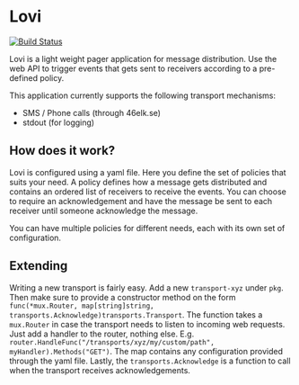 # Lovi

[![Build Status](https://travis-ci.org/pakerfeldt/lovi.svg?branch=master)](https://travis-ci.org/pakerfeldt/lovi)

Lovi is a light weight pager application for message distribution. Use the web API to trigger events that gets sent to receivers according to a pre-defined policy.

This application currently supports the following transport mechanisms:

- SMS / Phone calls (through 46elk.se)
- stdout (for logging)

## How does it work?

Lovi is configured using a yaml file. Here you define the set of policies that suits your need. A policy defines how a message gets distributed and contains an ordered list of receivers to receive the events. You can choose to require an acknowledgement and have the message be sent to each receiver until someone acknowledge the message.

You can have multiple policies for different needs, each with its own set of configuration.

## Extending

Writing a new transport is fairly easy. Add a new `transport-xyz` under `pkg`. Then make sure to provide a constructor method on the form `func(*mux.Router, map[string]string, transports.Acknowledge)transports.Transport`. The function takes a `mux.Router` in case the transport needs to listen to incoming web requests. Just add a handler to the router, nothing else. E.g. `router.HandleFunc("/transports/xyz/my/custom/path", myHandler).Methods("GET")`. The map contains any configuration provided through the yaml file. Lastly, the `transports.Acknowledge` is a function to call when the transport receives acknowledgements.

